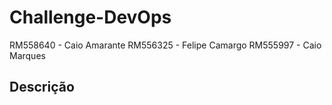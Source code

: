 # Challenge-DevOps

RM558640 - Caio Amarante
RM556325 - Felipe Camargo
RM555997 - Caio Marques

## Descrição
